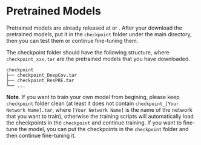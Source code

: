 # Pretrained Models

Pretrained models are already released at []() or [](). After your download the pretrained models, put it in the `checkpoint` folder under the main directory, then you can test them or continue fine-tuning them.

The checkpoint folder should have the following structure, where `checkpoint_xxx.tar` are the pretrained models that you have downloaded.

```
checkpoint
├── checkpoint_DeepCov.tar
├── checkpoint_ResPRE.tar
└── ...
```

**Note**. If you want to train your own model from begining, please keep `checkpoint` folder clean (at least it does not contain `checkpoint_[Your Network Name].tar`, where `[Your Network Name]` is the name of the network that you want to train), otherwise the training scripts will automatically load the checkpoints in the `checkpoint` and continue training. If you want to fine-tune the model, you can put the checkpoints in the `checkpoint` folder and then continue fine-tuning it.
